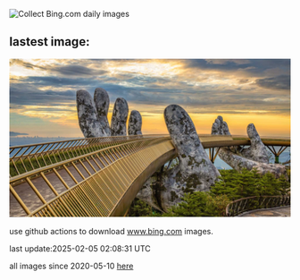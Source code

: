 ![Collect Bing.com daily images](https://github.com/counter2015/bing-daily-images/workflows/Collect%20Bing.com%20daily%20images/badge.svg)
## lastest image:
![](images/img.jpg)

use github actions to download www.bing.com images.

last update:2025-02-05 02:08:31 UTC

all images since 2020-05-10 [here](https://github.com/counter2015/bing-daily-images/tree/master/images) 
